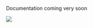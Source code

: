 Documentation coming very soon

<a href="https://robinmagnet.github.io/ScalableDenseMaps/" target="_blank">![](https://github.com/RobinMagnet/ScalableDenseMaps/actions/workflows/documentation.yml/badge.svg)</a>
